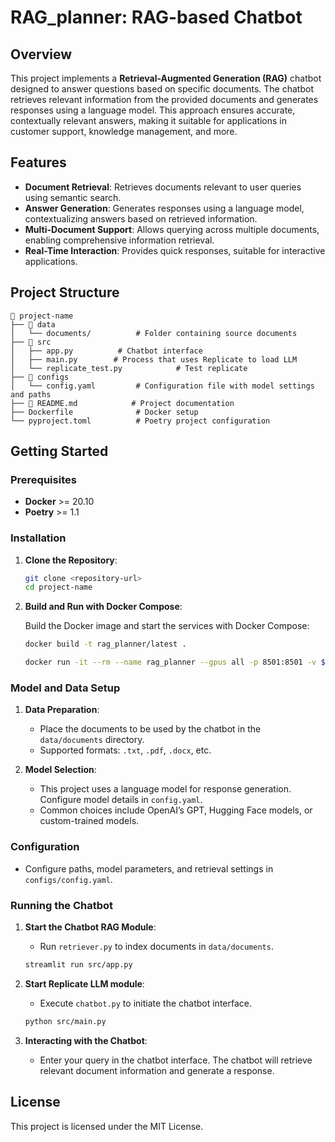 # RAG_planner: RAG-based Chatbot

## Overview

This project implements a **Retrieval-Augmented Generation (RAG)** chatbot designed to answer questions based on specific documents. The chatbot retrieves relevant information from the provided documents and generates responses using a language model. This approach ensures accurate, contextually relevant answers, making it suitable for applications in customer support, knowledge management, and more.

## Features

- **Document Retrieval**: Retrieves documents relevant to user queries using semantic search.
- **Answer Generation**: Generates responses using a language model, contextualizing answers based on retrieved information.
- **Multi-Document Support**: Allows querying across multiple documents, enabling comprehensive information retrieval.
- **Real-Time Interaction**: Provides quick responses, suitable for interactive applications.

## Project Structure

```
📂 project-name
├── 📁 data
│   └── documents/          # Folder containing source documents
├── 📁 src
│   ├── app.py          # Chatbot interface
│   ├── main.py        # Process that uses Replicate to load LLM
│   └── replicate_test.py            # Test replicate
├── 📁 configs
│   └── config.yaml         # Configuration file with model settings and paths
├── 📄 README.md            # Project documentation
├── Dockerfile              # Docker setup
└── pyproject.toml          # Poetry project configuration
```

## Getting Started

### Prerequisites

- **Docker** >= 20.10
- **Poetry** >= 1.1

### Installation

1. **Clone the Repository**:

   ```bash
   git clone <repository-url>
   cd project-name
   ```



3. **Build and Run with Docker Compose**:

   Build the Docker image and start the services with Docker Compose:

   ```bash
   docker build -t rag_planner/latest .
   ```

   ```bash
   docker run -it --rm --name rag_planner --gpus all -p 8501:8501 -v $(pwd):/workdir rag_test /bin/bash
   ```
### Model and Data Setup

1. **Data Preparation**:
   - Place the documents to be used by the chatbot in the `data/documents` directory.
   - Supported formats: `.txt`, `.pdf`, `.docx`, etc.
   
2. **Model Selection**:
   - This project uses a language model for response generation. Configure model details in `config.yaml`.
   - Common choices include OpenAI’s GPT, Hugging Face models, or custom-trained models.

### Configuration

- Configure paths, model parameters, and retrieval settings in `configs/config.yaml`.

### Running the Chatbot

1. **Start the Chatbot RAG Module**:
   - Run `retriever.py` to index documents in `data/documents`.

   ```bash
   streamlit run src/app.py
   ```

2. **Start Replicate LLM module**:
   - Execute `chatbot.py` to initiate the chatbot interface.

   ```bash
   python src/main.py
   ```

3. **Interacting with the Chatbot**:
   - Enter your query in the chatbot interface. The chatbot will retrieve relevant document information and generate a response.


## License

This project is licensed under the MIT License.



